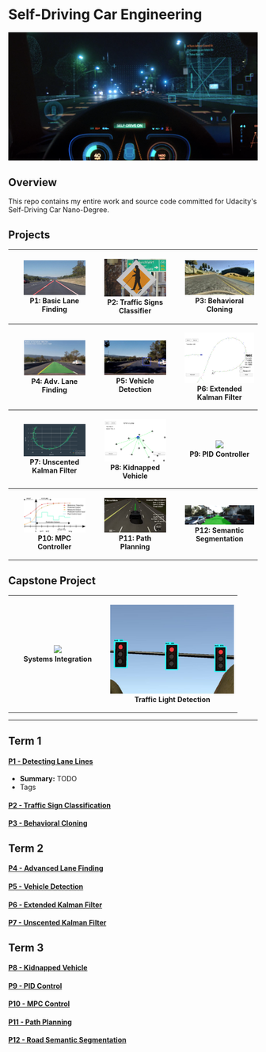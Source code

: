

# Self-Driving Car Engineering

<p align="center">
  <img src="./img-master/readme-self-driving-car.png" width="800">
</p>

## Overview

This repo contains my entire work and source code committed for Udacity's Self-Driving Car Nano-Degree. 


## Projects

<table style="width:100%">
  <tr>
    <th>
      <p align="center"><ul class="flexMe" style="width:200">
           <a href="./CarND-P01-Detecting-Lane-Lines">
           <img src="./CarND-P01-Detecting-Lane-Lines/images/laneLines_thirdPass.jpg" width="250"></a>
           <br>P1: Basic Lane Finding<br>
           <!-- 
           <a href="./project_1_lane_finding_basic" name="p1_code">(code)</a> 
           -->
      </ul></p>
    </th>
        <th><p align="center"><ul class="flexMe" style="width:200">
           <a href="./CarND-P02-Traffic-Sign-Classifier"><img src="./CarND-P02-Traffic-Sign-Classifier/new_images_test/pedestrian-crossing-phone.png" 
           width="250" ></a>
           <br>P2: Traffic Signs Classifier<br>
           <!-- 
           <br><a href="./project_2_traffic_sign_classifier" name="p2_code">(code)</a>
           -->
        </ul></p>
    </th>
       <th><p align="center"><ul class="flexMe" style="width:200">
           <a href="./CarND-P03-Behavioral-Cloning"><img src="./CarND-P03-Behavioral-Cloning/images/recovery.gif" 
           width="250"></a>
           <br>P3: Behavioral Cloning<br>
           <!-- 
           <br><a href="./project_3_behavioral_cloning" name="p3_code">(code)</a>
           -->
        </ul></p>
    </th>
    
  </tr>
  <tr>
      </th>
        <th><p align="center" >
        <ul class="flexMe" style="width:200">
           <a href="./CarND-P04-Advanced-Lane-Finding"><img src="./CarND-P04-Advanced-Lane-Finding/writeup_images/output2.png"            width="250"></a>
           <br>P4: Adv. Lane Finding<br>
           <!--
           <br><a href="./project_4_advanced_lane_finding" name="p4_code">(code)</a>
           -->
        </ul></p>
    <th>
    <p align="center">
    <ul class="flexMe" style="width:200">
           <a href="./CarND-P05-Vehicle-Detection"><img src="./CarND-P05-Vehicle-Detection/writeup_images/project_video.png" width="250"></a>
           <br>P5: Vehicle Detection<br>
           <!--
           <br><a href="./project_5_vehicle_detection" name="p5_code">(code)</a>
           -->
        </ul></p>
    </th>
        <th><p align="center"><ul class="flexMe" style="width:200">
           <a href="./CarND-P06-Extended-Kalman-Filter"><img src="./CarND-P06-Extended-Kalman-Filter/img/sim-test-1.png"                         width="250"></a>
           <br>P6: Extended Kalman Filter<br>
        </ul></p>
    </th>

  </tr>
  <tr>
      <th><p align="center"><ul class="flexMe" style="width:200">
           <a href="./CarND-P07-Unscented-Kalman-Filter"><img src="./CarND-P07-Unscented-Kalman-Filter/img/ukf.jpg"                         width="250"></a>
           <br>P7: Unscented Kalman Filter<br>
        </ul></p>
    </th>
    <th><p align="center"><ul class="flexMe" style="width:200">
           <a href="./CarND-P08-Kidnapped-Vehicle"><img src="./CarND-P08-Kidnapped-Vehicle/img/kidnapped-vehicle.png"
            width="250"></a>
           <br>P8: Kidnapped Vehicle<br>
        </ul></p>
    </th>
    <th><p align="center"><ul class="flexMe" style="width:200">
           <a href="./CarND-P09-PID-Control"><img src="./CarND-P09-PID-Control/images/PID_trim.gif" width="250"></a>
           <br>P9: PID Controller<br>
        </ul></p>
    </th>
  </tr>
  <tr>
    <th><p align="center"><ul class="flexMe" style="width:200">
           <a href="./CarND-P10-MPC-Control"><img src="./CarND-P10-MPC-Control/images/MPC_chart.png" width="250"></a>
           <br>P10: MPC Controller<br>
        </ul></p>
    </th>
   <th><p align="center"><ul class="flexMe" style="width:200">
           <a href="./CarND-P11-Path-Planning"><img src="./CarND-P11-Path-Planning/images/path_plan_3sec.gif"  width="250"></a>
           <br>P11: Path Planning<br>
        </ul></p>
    </th>
    <th><p align="center"><ul class="flexMe" style="width:200">
          <a href="./CarND-P12-Semantic-Segmentation"><img src="./CarND-P12-Semantic-Segmentation/images/uu_000021.png"                         width="250"></a>
           <br>P12: Semantic Segmentation<br>
        </ul></p>
    </th>
  </tr>
</table>

## Capstone Project

<table style="width:100%">
  <tr>
    <th>
      <p align="center"><ul style="width:200">
           <a href="https://github.com/ilopezfr/CarND-Capstone">
           <img src="./img-master/carnd-capstone-carla.gif"
           width="250"></a>
           <br>Systems Integration<br>
      </ul></p>
    </th>
        <th><p align="center"><ul style="width:200">
           <a href="https://github.com/ilopezfr/CarND-Capstone/tree/master/Traffic_Light_Detection"><img src="./img-master/traffic-lights-sim.png" width="250")></a>
           <br>Traffic Light Detection<br>
        </ul></p>
    </th>
  </tr>
</table>

--- 
## Term 1

#### [P1 - Detecting Lane Lines](CarND-P1-Detecting-Lane-Lines)
- **Summary:** TODO
- Tags
 
#### [P2 - Traffic Sign Classification]()

 
#### [P3 - Behavioral Cloning]()


## Term 2

#### [P4 - Advanced Lane Finding]()

 
#### [P5 - Vehicle Detection]()

 
 #### [P6 - Extended Kalman Filter]()


 #### [P7 - Unscented Kalman Filter]()


## Term 3

#### [P8 - Kidnapped Vehicle]()

 
 #### [P9 - PID Control]()

 
#### [P10 - MPC Control]()


#### [P11 - Path Planning]()


#### [P12 - Road Semantic Segmentation]()



 
